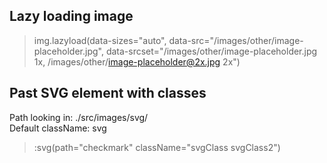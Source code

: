## Lazy loading image
> img.lazyload(data-sizes="auto", data-src="/images/other/image-placeholder.jpg", data-srcset="/images/other/image-placeholder.jpg 1x, /images/other/image-placeholder@2x.jpg 2x")

## Past SVG element with classes

Path looking in: ./src/images/svg/<br>
Default className: svg
> :svg(path="checkmark" className="svgClass svgClass2")